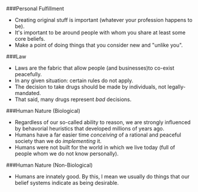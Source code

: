 ###Personal Fulfillment

- Creating original stuff is important (whatever your profession happens to be).
- It's important to be around people with whom you share at least some core beliefs.
- Make a point of doing things that you consider new and "unlike you".



###Law

- Laws are the fabric that allow people (and businesses)to co-exist peacefully.
- In any given situation: certain rules do not apply.
- The decision to take drugs should be made by individuals, not legally-mandated.
- That said, many drugs represent *bad* decisions.

###Human Nature (Biological)

- Regardless of our so-called ability to reason, we are strongly influenced by behavorial heuristics that developed millions of years ago.
- Humans have a far easier time *conceiving* of a rational and peaceful society than we do *implementing* it.
- Humans were not built for the world in which we live today (full of people whom we do not know personally).

###Human Nature (Non-Biological)

- Humans are innately good. By this, I mean we usually do things that our belief systems indicate as being desirable.